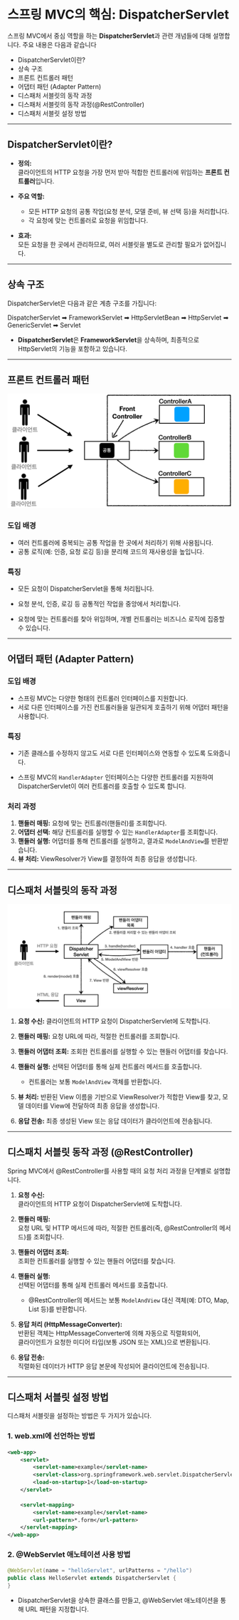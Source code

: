 # 스프링 MVC의 핵심: DispatcherServlet

스프링 MVC에서 중심 역할을 하는 **DispatcherServlet**과 관련 개념들에 대해 설명합니다. 주요 내용은 다음과 같습니다
- DispatcherServlet이란?
- 상속 구조
- 프론트 컨트롤러 패턴
- 어댑터 패턴 (Adapter Pattern)
- 디스패처 서블릿의 동작 과정
- 디스패처 서블릿의 동작 과정(@RestController)
- 디스패처 서블릿 설정 방법

---

## DispatcherServlet이란?

- **정의:**  
  클라이언트의 HTTP 요청을 가장 먼저 받아 적합한 컨트롤러에 위임하는 **프론트 컨트롤러**입니다.

- **주요 역할:**
    - 모든 HTTP 요청의 공통 작업(요청 분석, 모델 준비, 뷰 선택 등)을 처리합니다.
    - 각 요청에 맞는 컨트롤러로 요청을 위임합니다.

- **효과:**  
  모든 요청을 한 곳에서 관리하므로, 여러 서블릿을 별도로 관리할 필요가 없어집니다.

---

## 상속 구조

DispatcherServlet은 다음과 같은 계층 구조를 가집니다:

DispatcherServlet ➡ FrameworkServlet ➡ HttpServletBean ➡ HttpServlet ➡ GenericServlet ➡ Servlet

- **DispatcherServlet**은 **FrameworkServlet**을 상속하며, 최종적으로 HttpServlet의 기능을 포함하고 있습니다.

---

## 프론트 컨트롤러 패턴

![img.png](DispatcherServlet_images/img.png)

### 도입 배경
- 여러 컨트롤러에 중복되는 공통 작업을 한 곳에서 처리하기 위해 사용됩니다.
- 공통 로직(예: 인증, 요청 로깅 등)을 분리해 코드의 재사용성을 높입니다.

### 특징
- 모든 요청이 DispatcherServlet을 통해 처리됩니다.

- 요청 분석, 인증, 로깅 등 공통적인 작업을 중앙에서 처리합니다.

- 요청에 맞는 컨트롤러를 찾아 위임하며, 개별 컨트롤러는 비즈니스 로직에 집중할 수 있습니다.

---

## 어댑터 패턴 (Adapter Pattern)

### 도입 배경
- 스프링 MVC는 다양한 형태의 컨트롤러 인터페이스를 지원합니다.
- 서로 다른 인터페이스를 가진 컨트롤러들을 일관되게 호출하기 위해 어댑터 패턴을 사용합니다.

### 특징
- 기존 클래스를 수정하지 않고도 서로 다른 인터페이스와 연동할 수 있도록 도와줍니다.

- 스프링 MVC의 `HandlerAdapter` 인터페이스는 다양한 컨트롤러를 지원하여 DispatcherServlet이 여러 컨트롤러를 호출할 수 있도록 합니다.

### 처리 과정

1. **핸들러 매핑:** 요청에 맞는 컨트롤러(핸들러)를 조회합니다.
2. **어댑터 선택:** 해당 컨트롤러를 실행할 수 있는 `HandlerAdapter`를 조회합니다.
3. **핸들러 실행:** 어댑터를 통해 컨트롤러를 실행하고, 결과로 `ModelAndView`를 반환받습니다.
4. **뷰 처리:** ViewResolver가 View를 결정하여 최종 응답을 생성합니다.

---

## 디스패처 서블릿의 동작 과정

![img_1.png](DispatcherServlet_images/img_1.png)

1. **요청 수신:** 클라이언트의 HTTP 요청이 DispatcherServlet에 도착합니다.

2. **핸들러 매핑:** 요청 URL에 따라, 적절한 컨트롤러를 조회합니다.

3. **핸들러 어댑터 조회:** 조회한 컨트롤러를 실행할 수 있는 핸들러 어댑터를 찾습니다.

4. **핸들러 실행:** 선택된 어댑터를 통해 실제 컨트롤러 메서드를 호출합니다.
    - 컨트롤러는 보통 `ModelAndView` 객체를 반환합니다.

5. **뷰 처리:** 반환된 View 이름을 기반으로 ViewResolver가 적합한 View를 찾고,
   모델 데이터를 View에 전달하여 최종 응답을 생성합니다.

6. **응답 전송:** 최종 생성된 View 또는 응답 데이터가 클라이언트에 전송됩니다.

---

## 디스패치 서블릿 동작 과정 (@RestController)

Spring MVC에서 @RestController를 사용할 때의 요청 처리 과정을 단계별로 설명합니다.

1. **요청 수신:**  
   클라이언트의 HTTP 요청이 DispatcherServlet에 도착합니다.

2. **핸들러 매핑:**  
   요청 URL 및 HTTP 메서드에 따라, 적절한 컨트롤러(즉, @RestController의 메서드)를 조회합니다.

3. **핸들러 어댑터 조회:**  
   조회한 컨트롤러를 실행할 수 있는 핸들러 어댑터를 찾습니다.

4. **핸들러 실행:**  
   선택된 어댑터를 통해 실제 컨트롤러 메서드를 호출합니다.
    - @RestController의 메서드는 보통 `ModelAndView` 대신 객체(예: DTO, Map, List 등)를 반환합니다.

5. **응답 처리 (HttpMessageConverter):**  
   반환된 객체는 HttpMessageConverter에 의해 자동으로 직렬화되어,  
   클라이언트가 요청한 미디어 타입(보통 JSON 또는 XML)으로 변환됩니다.

6. **응답 전송:**  
   직렬화된 데이터가 HTTP 응답 본문에 작성되어 클라이언트에 전송됩니다.
---

## 디스패처 서블릿 설정 방법

디스패처 서블릿을 설정하는 방법은 두 가지가 있습니다.

### 1. web.xml에 선언하는 방법

```xml
<web-app>
    <servlet>
        <servlet-name>example</servlet-name>
        <servlet-class>org.springframework.web.servlet.DispatcherServlet</servlet-class>
        <load-on-startup>1</load-on-startup>
    </servlet>

    <servlet-mapping>
        <servlet-name>example</servlet-name>
        <url-pattern>*.form</url-pattern>
    </servlet-mapping>
</web-app>
```

### 2. @WebServlet 애노테이션 사용 방법
```java
@WebServlet(name = "helloServlet", urlPatterns = "/hello")
public class HelloServlet extends DispatcherServlet {
}
```
- DispatcherServlet을 상속한 클래스를 만들고, @WebServlet 애노테이션을 통해 URL 패턴을 지정합니다.